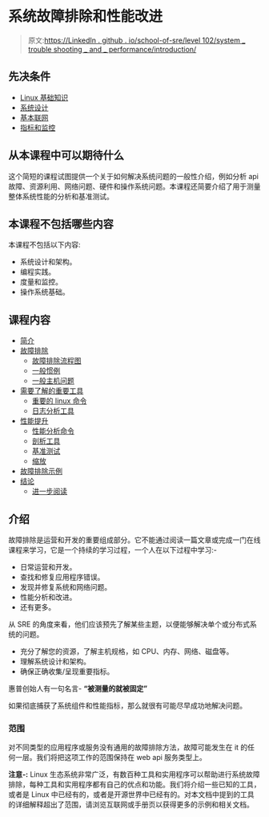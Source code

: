 # 系统故障排除和性能改进

> 原文:[https://LinkedIn . github . io/school-of-sre/level 102/system _ trouble shooting _ and _ performance/introduction/](https://linkedin.github.io/school-of-sre/level102/system_troubleshooting_and_performance/introduction/)

## 先决条件

*   [Linux 基础知识](https://linkedin.github.io/school-of-sre/level101/linux_basics/intro/)
*   [系统设计](https://linkedin.github.io/school-of-sre/level101/systems_design/intro/)
*   [基本联网](https://linkedin.github.io/school-of-sre/level101/linux_networking/intro/)
*   [指标和监控](https://linkedin.github.io/school-of-sre/level101/metrics_and_monitoring/introduction/)

## 从本课程中可以期待什么

这个简短的课程试图提供一个关于如何解决系统问题的一般性介绍，例如分析 api 故障、资源利用、网络问题、硬件和操作系统问题。本课程还简要介绍了用于测量整体系统性能的分析和基准测试。

## 本课程不包括哪些内容

本课程不包括以下内容:

*   系统设计和架构。
*   编程实践。
*   度量和监控。
*   操作系统基础。

## 课程内容

*   [简介](https://linkedin.github.io/school-of-sre/level102/system_troubleshooting_and_performance/introduction)
*   [故障排除](https://linkedin.github.io/school-of-sre/level102/system_troubleshooting_and_performance/troubleshooting)
    *   [故障排除流程图](https://linkedin.github.io/school-of-sre/level102/system_troubleshooting_and_performance/troubleshooting/#troubleshooting-flowchart)
    *   [一般惯例](https://linkedin.github.io/school-of-sre/level102/system_troubleshooting_and_performance/troubleshooting/#general-practices)
    *   [一般主机问题](https://linkedin.github.io/school-of-sre/level102/system_troubleshooting_and_performance/troubleshooting/#general-host-issues)
*   [需要了解的重要工具](https://linkedin.github.io/school-of-sre/level102/system_troubleshooting_and_performance/important-tools)
    *   [重要的 linux 命令](https://linkedin.github.io/school-of-sre/level102/system_troubleshooting_and_performance/important-tools/#important-linux-commands)
    *   [日志分析工具](https://linkedin.github.io/school-of-sre/level102/system_troubleshooting_and_performance/important-tools/#log-analysis-tools)
*   [性能提升](https://linkedin.github.io/school-of-sre/level102/system_troubleshooting_and_performance/performance-improvements)
    *   [性能分析命令](https://linkedin.github.io/school-of-sre/level102/system_troubleshooting_and_performance/performance-improvements/#performance-analysis-commands)
    *   [剖析工具](https://linkedin.github.io/school-of-sre/level102/system_troubleshooting_and_performance/performance-improvements/#profiling-tools)
    *   [基准测试](https://linkedin.github.io/school-of-sre/level102/system_troubleshooting_and_performance/performance-improvements/#benchmarking)
    *   [缩放](https://linkedin.github.io/school-of-sre/level102/system_troubleshooting_and_performance/performance-improvements/#scaling)
*   [故障排除示例](https://linkedin.github.io/school-of-sre/level102/system_troubleshooting_and_performance/troubleshooting-example)
*   [结论](https://linkedin.github.io/school-of-sre/level102/system_troubleshooting_and_performance/conclusion)
    *   [进一步阅读](https://linkedin.github.io/school-of-sre/level102/system_troubleshooting_and_performance/conclusion/#further-readings)

## 介绍

故障排除是运营和开发的重要组成部分。它不能通过阅读一篇文章或完成一门在线课程来学习，它是一个持续的学习过程，一个人在以下过程中学习:-

*   日常运营和开发。
*   查找和修复应用程序错误。
*   发现并修复系统和网络问题。
*   性能分析和改进。
*   还有更多。

从 SRE 的角度来看，他们应该预先了解某些主题，以便能够解决单个或分布式系统的问题。

*   充分了解您的资源，了解主机规格，如 CPU、内存、网络、磁盘等。
*   理解系统设计和架构。
*   确保正确收集/呈现重要指标。

惠普创始人有一句名言- **“被测量的就被固定”**

如果彻底捕获了系统组件和性能指标，那么就很有可能尽早成功地解决问题。

### 范围

对不同类型的应用程序或服务没有通用的故障排除方法，故障可能发生在 it 的任何一层。我们将把这项工作的范围保持在 web api 服务类型上。

**注意-:** Linux 生态系统非常广泛，有数百种工具和实用程序可以帮助进行系统故障排除，每种工具和实用程序都有自己的优点和功能。我们将介绍一些已知的工具，或者是 Linux 中已经有的，或者是开源世界中已经有的。对本文档中提到的工具的详细解释超出了范围，请浏览互联网或手册页以获得更多的示例和相关文档。